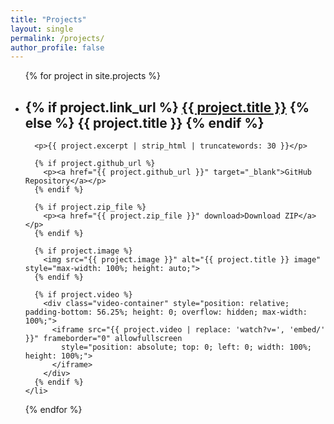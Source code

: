 ```yaml
---
title: "Projects"
layout: single
permalink: /projects/
author_profile: false
---
```


<ul>
  {% for project in site.projects %}
    <li style="margin-bottom: 2em;">
      <h2>
        {% if project.link_url %}
          <a href="{{ project.link_url }}">{{ project.title }}</a>
        {% else %}
          <span>{{ project.title }}</span>
        {% endif %}
      </h2>

      <p>{{ project.excerpt | strip_html | truncatewords: 30 }}</p>

      {% if project.github_url %}
        <p><a href="{{ project.github_url }}" target="_blank">GitHub Repository</a></p>
      {% endif %}

      {% if project.zip_file %}
        <p><a href="{{ project.zip_file }}" download>Download ZIP</a></p>
      {% endif %}

      {% if project.image %}
        <img src="{{ project.image }}" alt="{{ project.title }} image" style="max-width: 100%; height: auto;">
      {% endif %}

      {% if project.video %}
        <div class="video-container" style="position: relative; padding-bottom: 56.25%; height: 0; overflow: hidden; max-width: 100%;">
          <iframe src="{{ project.video | replace: 'watch?v=', 'embed/' }}" frameborder="0" allowfullscreen
            style="position: absolute; top: 0; left: 0; width: 100%; height: 100%;">
          </iframe>
        </div>
      {% endif %}
    </li>
  {% endfor %}
</ul>
